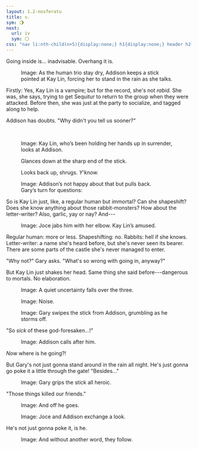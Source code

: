 ```yaml
---
layout: 1.2-nosferatu
title: v.
sym: 🌖︎
next:
  url: iv
  sym: 🌕︎
css: "nav li:nth-child(n+5){display:none;} h1{display:none;} header h2{color:#404040;} main,figcaption{text-align:center;} p{max-width:400px;} #three img{display:block; margin:.25em auto;} @media only screen and (min-width:675px){#three img{display:inline; margin:0;}} #rip{margin-bottom:0;}"
---
```

<span class="block">Going inside is... inadvisable.</span> <span class="block">Overhang it is.</span>

<figure><img src="{%include url.html%}/assets/img/au/5-29.png" alt=""/>
<figcaption><span class="x">Image: </span>As the human trio stay dry, Addison keeps a stick pointed at Kay Lin, forcing her to stand in the rain as she talks.</figcaption></figure>

Firstly: Yes, Kay Lin is a vampire; but for the record, she's not *rabid.* She was, she says, trying to get Sequitur to return to the group when they were attacked. Before then, she was just at the party to socialize, and tagged along to help.

<span class="block">Addison has doubts.</span> <span class="block">"Why didn't you tell us sooner?"</span>

<figure id="three"><img src="{%include url.html%}/assets/img/au/5-30.png" alt=""/> <img src="{%include url.html%}/assets/img/au/5-31.png" alt=""/> <img src="{%include url.html%}/assets/img/au/5-32.png" alt=""/>
<figcaption><p><span class="x">Image: </span>Kay Lin, who’s been holding her hands up in surrender, looks at Addison.</p><p>Glances down at the sharp end of the stick.</p><p>Looks back up, shrugs. <i>Y’know.</i></p></figcaption></figure>

<figure><img src="{%include url.html%}/assets/img/au/5-33.png" alt=""/>
<figcaption><span class="x">Image: </span>Addison’s not happy about that but pulls back.<br/>Gary’s turn for questions:</figcaption></figure>

So is Kay Lin just, like, a regular human but immortal? Can she shapeshift? Does she know anything about those rabbit-monsters? How about the letter-writer? Also, garlic, yay or nay? And---

<figure><img src="{%include url.html%}/assets/img/au/5-34.png" alt=""/>
<figcaption><span class="x">Image: </span>Joce jabs him with her elbow. Kay Lin’s amused.</figcaption></figure>

Regular human: more or less. Shapeshifting: no. Rabbits: hell if she knows. Letter-writer: a name she's heard before, but she's never seen its bearer. There are some parts of the castle she's never managed to enter.

"Why not?" Gary asks. "What's so wrong with going in, anyway?"

But Kay Lin just shakes her head. Same thing she said before---dangerous to mortals. No elaboration.

<figure><img src="{%include url.html%}/assets/img/au/5-35.png" alt=""/>
<figcaption><span class="x">Image: </span>A quiet uncertainty falls over the three.</figcaption></figure>

<figure><img src="{%include url.html%}/assets/img/au/5-36.png" alt=""/>
<figcaption><span class="x">Image: </span>Noise.</figcaption></figure>

<figure><img src="{%include url.html%}/assets/img/au/5-37.png" alt=""/>
<figcaption><span class="x">Image: </span>Gary swipes the stick from Addison, grumbling as he storms off.</figcaption></figure>

"So *sick* of these god-foresaken...!"

<figure><img src="https://via.placeholder.com/400x300.png" alt=""/>
<figcaption><span class="x">Image: </span>Addison calls after him.</figcaption></figure>

*Now* where is he going?!

But Gary's not just gonna stand around in the rain all night. He's just gonna go poke it a little through the gate! "Besides..."

<figure><img src="https://via.placeholder.com/400x300.png" alt=""/>
<figcaption><span class="x">Image: </span>Gary grips the stick all heroic.</figcaption></figure>

"Those things killed our friends."

<figure><img src="https://via.placeholder.com/400x300.png" alt=""/>
<figcaption><span class="x">Image: </span>And off he goes.</figcaption></figure>

<figure><img src="https://via.placeholder.com/400x300.png" alt=""/>
<figcaption><span class="x">Image: </span>Joce and Addison exchange a look.</figcaption></figure>

He's not just gonna poke it, is he.

<figure><img src="https://via.placeholder.com/400x300.png" alt=""/>
<figcaption><span class="x">Image: </span>And without another word, they follow.</figcaption></figure>